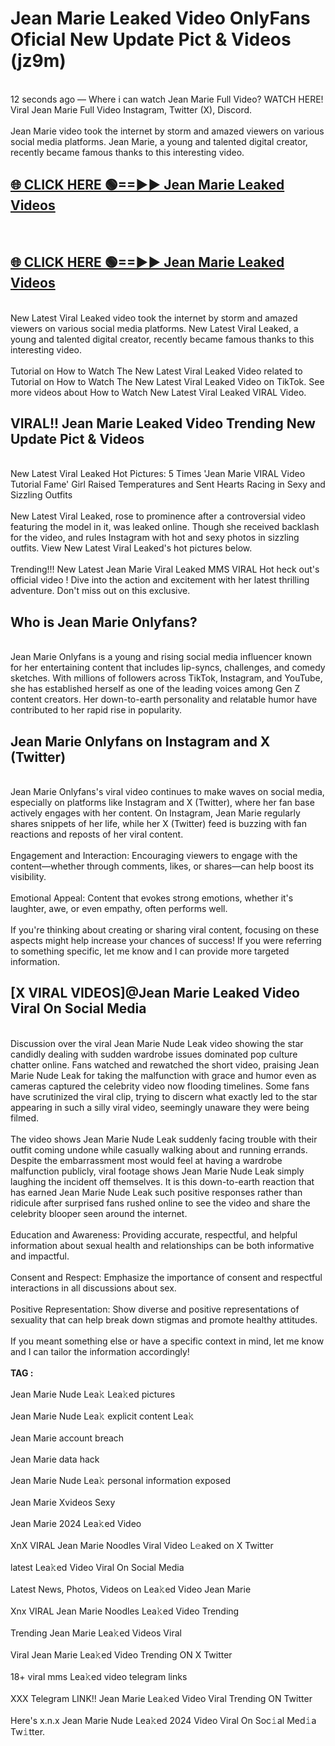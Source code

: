 # Jean Marie Leaked Video OnlyFans Oficial New Update Pict & Videos (jz9m)
<br>
12 seconds ago — Where i can watch Jean Marie Full Video? WATCH HERE! Viral Jean Marie Full Video Instagram, Twitter (X), Discord.
<br><br>
Jean Marie video took the internet by storm and amazed viewers on various social media platforms. Jean Marie, a young and talented digital creator, recently became famous thanks to this interesting video.
<br>
<h2><a href="https://play.trustnlinepharmacy.us?title=Jean_Marie">🌐 CLICK HERE 🟢==►► Jean Marie Leaked Videos</a></h2>
<br>
<h2><a href="https://play.trustnlinepharmacy.us?title=Jean_Marie">🌐 CLICK HERE 🟢==►► Jean Marie Leaked Videos</a></h2>
<br>
New Latest Viral Leaked video took the internet by storm and amazed viewers on various social media platforms. New Latest Viral Leaked, a young and talented digital creator, recently became famous thanks to this interesting video.
<br><br>
Tutorial on How to Watch The New Latest Viral Leaked Video related to Tutorial on How to Watch The New Latest Viral Leaked Video on TikTok. See more videos about How to Watch New Latest Viral Leaked VIRAL Video.
<br>
<h2>VIRAL!! Jean Marie Leaked Video Trending New Update Pict & Videos</h2>
<br>
New Latest Viral Leaked Hot Pictures: 5 Times 'Jean Marie VIRAL Video Tutorial Fame' Girl Raised Temperatures and Sent Hearts Racing in Sexy and Sizzling Outfits
<br><br>
New Latest Viral Leaked, rose to prominence after a controversial video featuring the model in it, was leaked online. Though she received backlash for the video, and rules Instagram with hot and sexy photos in sizzling outfits. View New Latest Viral Leaked's hot pictures below.
<br><br>
Trending!!! New Latest Jean Marie Viral Leaked MMS VIRAL Hot heck out's official video ! Dive into the action and excitement with her latest thrilling adventure. Don't miss out on this exclusive.
<br>
<h2>Who is Jean Marie Onlyfans?</h2>
<br>
Jean Marie Onlyfans is a young and rising social media influencer known for her entertaining content that includes lip-syncs, challenges, and comedy sketches. With millions of followers across TikTok, Instagram, and YouTube, she has established herself as one of the leading voices among Gen Z content creators. Her down-to-earth personality and relatable humor have contributed to her rapid rise in popularity.
<br>
<h2>Jean Marie Onlyfans on Instagram and X (Twitter)</h2>
<br>
Jean Marie Onlyfans's viral video continues to make waves on social media, especially on platforms like Instagram and X (Twitter), where her fan base actively engages with her content. On Instagram, Jean Marie regularly shares snippets of her life, while her X (Twitter) feed is buzzing with fan reactions and reposts of her viral content.
<br><br>
Engagement and Interaction: Encouraging viewers to engage with the content—whether through comments, likes, or shares—can help boost its visibility.
<br><br>
Emotional Appeal: Content that evokes strong emotions, whether it's laughter, awe, or even empathy, often performs well.
<br><br>
If you're thinking about creating or sharing viral content, focusing on these aspects might help increase your chances of success! If you were referring to something specific, let me know and I can provide more targeted information.
<br>
<h2>[X VIRAL VIDEOS]@Jean Marie Leaked Video Viral On Social Media</h2>
<br>
Discussion over the viral Jean Marie Nude Leak video showing the star candidly dealing with sudden wardrobe issues dominated pop culture chatter online. Fans watched and rewatched the short video, praising Jean Marie Nude Leak for taking the malfunction with grace and humor even as cameras captured the celebrity video now flooding timelines. Some fans have scrutinized the viral clip, trying to discern what exactly led to the star appearing in such a silly viral video, seemingly unaware they were being filmed.
<br><br>
The video shows Jean Marie Nude Leak suddenly facing trouble with their outfit coming undone while casually walking about and running errands. Despite the embarrassment most would feel at having a wardrobe malfunction publicly, viral footage shows Jean Marie Nude Leak simply laughing the incident off themselves. It is this down-to-earth reaction that has earned Jean Marie Nude Leak such positive responses rather than ridicule after surprised fans rushed online to see the video and share the celebrity blooper seen around the internet.
<br><br>
Education and Awareness: Providing accurate, respectful, and helpful information about sexual health and relationships can be both informative and impactful.
<br><br>
Consent and Respect: Emphasize the importance of consent and respectful interactions in all discussions about sex.
<br><br>
Positive Representation: Show diverse and positive representations of sexuality that can help break down stigmas and promote healthy attitudes.
<br><br>
If you meant something else or have a specific context in mind, let me know and I can tailor the information accordingly!
<br><br>
<strong>TAG :</strong>
<br><br>
Jean Marie Nude Lea𝚔 Lea𝚔ed pictures
<br><br>
Jean Marie Nude Lea𝚔 explicit content Lea𝚔
<br><br>
Jean Marie account breach
<br><br>
Jean Marie data hack
<br><br>
Jean Marie Nude Lea𝚔 personal information exposed
<br><br>
Jean Marie Xvideos Sexy
<br><br>
Jean Marie 2024 Lea𝚔ed Video
<br><br>
XnX VIRAL Jean Marie Noodles Viral Video L𝚎aked on X Twitter
<br><br>
latest Lea𝚔ed Video Viral On Social Media
<br><br>
Latest News, Photos, Videos on Lea𝚔ed Video Jean Marie
<br><br>
Xnx VIRAL Jean Marie Noodles Lea𝚔ed Video Trending
<br><br>
Trending Jean Marie Lea𝚔ed Videos Viral
<br><br>
Viral Jean Marie Lea𝚔ed Video Trending ON X Twitter
<br><br>
18+ viral mms Lea𝚔ed video telegram links
<br><br>
XXX Telegram LINK!! Jean Marie Lea𝚔ed Video Viral Trending ON Twitter
<br><br>
Here's x.n.x Jean Marie Nude Lea𝚔ed 2024 Video Viral On Soc𝚒al Med𝚒a Tw𝚒tter.